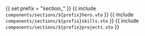 {{ set prefix = "section_" }}
{{ include `components/sections/${prefix}hero.vto` }}
{{ include `components/sections/${prefix}skills.vto` }}
{{ include `components/sections/${prefix}projects.vto` }}
